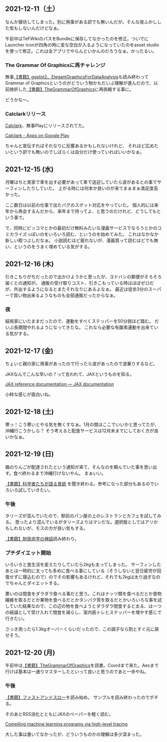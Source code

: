 ## 2021-12-11（土）

なんか寝坊してしまった。別に用事がある訳でも無いんだが。そんな夜ふかしした気もしないんだけどなぁ。

午前中はTeFWikiのパスをBundleに保存してなかったのを修正。ついでにLauncher iconが四角の時に変な空白が入るようになっていたのをasset studioを使って修正。これは全アプリでやらんといかんのだろうなぁ。かったるい。

### The Grammar Of Graphicsに再チャレンジ

無事[【書籍】ggplot2、ElegantGraphicsForDataAnalysis](【書籍】ggplot2、ElegantGraphicsForDataAnalysis.md)も読み終わってGrammar of Graphicsというのがどういう物かもだいぶ理解が進んだので、以前挫折した[【書籍】TheGrammarOfGraphics](【書籍】TheGrammarOfGraphics.md)に再挑戦する事に。

どうかな〜。

### Calclarkリリース

[Calclark](Calclark.md)、無事Playにリリースされてた。

[Calclark - Apps on Google Play](https://play.google.com/store/apps/details?id=io.github.karino2.calclark)

ちゃんと宣伝すればそれなりに反響あるかもしれないけれど、
それほど広めたいという訳でも無いのでしばらくは自分だけ使っていればいいかなぁ。

## 2021-12-15 (水)

月曜はちと実家で車を出す必要があって車で送迎していたら波があるとの事でサーフィンしたりしていた。
上がる時には何本か良いのが来てまぁまぁ満足度高かった。

ここ数日は以前の仕事で出たバグのスポット対応をやっていた。
個人的には来年から再会するんだから、来年まで待ってよ、と思うのだけれど、どうしてもという事で。

で、同時にピッコマとかの最初だけ無料みたいな漫画サービスでなろうとかのコミカライズっぽいのをいろいろ読む、というのを始めてみた。
これはなかなか新しい暇つぶしだなぁ。
小説読むほど疲れないが、漫画買って読むほどでも無い、というのをうまく埋めている気がする。

## 2021-12-16 (木)

引きこもりがちだったので出かけようかと思ったが、ヨドバシの郵便がそろそろ届くとの通知が。
通販の受け取りコスト、引きこもっている時はほぼゼロだが、外出するようになるとまたそれなりにあるよなぁ。
最近は徒歩3分のスーパーで買い物出来るようなものも全部通販だったからなぁ。

### 夜

結局家にいたままだったので、運動をすべくステッパーを50分弱ほど踏む。
だいぶ長期間やれるようになってきたな。
これなら必要な有酸素運動を出来ている気がする。

## 2021-12-17 (金)

ちょいと親の家に用事があったので行ったら波があったので波乗りするなど。

JAXなんでこんな早いの？って言われて、JAXというものを知る。

[JAX reference documentation — JAX documentation](https://jax.readthedocs.io/en/latest/index.html)

小粋な感じが面白いね。

## 2021-12-18 (土)

寒っ！こう寒いとやる気を無くすなぁ。1月の間はここでいいかと思ってたが、沖縄行こうかしら？
そう考えると配食サービスは12月末までにしておく方が良いかなぁ。


## 2021-12-19 (日)

箱のりんごが配達されたという通知が来て、そんなのを頼んでいた事を思い出す。食べ終わるまで沖縄行けないやん。
まぁいい。

[【書籍】科学者たちが語る食欲](【書籍】科学者たちが語る食欲.md) を聞き終わる。参考になった部分もあるのでいろいろ試していきたい。

### 午後

タリーズが混んでいたので、駅前のパン屋の上のレストランとカフェを試してみる。
思ったより混んでいるがタリーズよりはマシだな。選択肢としてはアリかもしれないが、モスの方が良い気もする。

[【書籍】財政赤字の神話](【書籍】財政赤字の神話.md)読み終わり。

### プチダイエット開始

いろいろと食生活を変えたりしていたら2kgも太ってしまった。
サーフィンしたあとは一時的に太っても多めに食べる事にしている（そうしないと翌日疲労が回復せずに寝込むので）のでその影響もあるけれど、それでも2kgは太り過ぎなのでちゃんとダイエットする。

悪いのは間食をダラダラ食べる事だと思う。これはナッツ類を食べるだとか食物繊維を取るだとか果物を食べるだとかタンパク質を取るだとかいろいろな事を試していた結果なので、この辺の物を食べようとダラダラ間食すると太る、は一つの結論として受け入れて間食を減らし、室内筋トレとステッパーを増やす感じで行きたい。

さっき測ったら1.3kgオーバーくらいだったので、この調子なら割とすぐ元に戻せそう。

## 2021-12-20 (月)

午前中は[【書籍】TheGrammarOfGraphics](【書籍】TheGrammarOfGraphics.md)を読書。Coordまで来た。Aesまで行けば基本は一通りマスターしたといって良いと思うのであと一歩やね。

### 午後

[【書籍】ファストアンドスロー](【書籍】ファストアンドスロー.md)を読み始め。
サンプルを読み終わったのでポチる。

そのあとRSS消化とともにJAXのペーパーを軽く読む。

[Compiling machine learning programs via high-level tracing](https://mlsys.org/Conferences/2019/doc/2018/146.pdf)

大した事は書いてなかったが、どういうものかの理解は多少深まった。